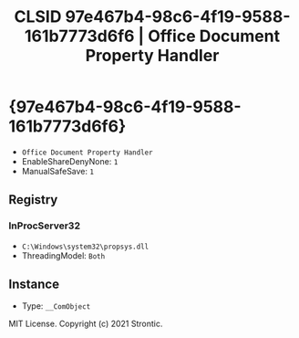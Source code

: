 ﻿---
title: "CLSID 97e467b4-98c6-4f19-9588-161b7773d6f6 | Office Document Property Handler"
excerpt: What is COM-Object CLSID 97e467b4-98c6-4f19-9588-161b7773d6f6?
---

# {97e467b4-98c6-4f19-9588-161b7773d6f6}

* `Office Document Property Handler`
* EnableShareDenyNone: `1`
* ManualSafeSave: `1`

## Registry


### InProcServer32

* `C:\Windows\system32\propsys.dll`
* ThreadingModel: `Both`

## Instance

* Type: `__ComObject`

MIT License. Copyright (c) 2021 Strontic.


